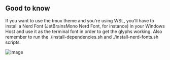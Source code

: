 ## Good to know
If you want to use the tmux theme and you're using WSL, you'll have to install a Nerd Font (JetBrainsMono Nerd Font, for instance) in your Windows Host and use it as the terminal font in order to get the glyphs working. Also remember to run the ./install-dependencies.sh and ./install-nerd-fonts.sh scripts.

![image](https://github.com/DiegoYegros/dotfiles/assets/64743423/6b2bf4e6-653f-4acd-877c-c5b1106a0c7c)
